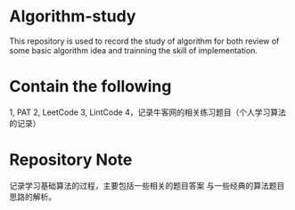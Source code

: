 # Algorithm-study
This repository is used to record the study of algorithm for both review of some basic algorithm idea 
and trainning the skill of implementation. 
# Contain the following 
1, PAT 
2, LeetCode
3, LintCode
4，记录牛客网的相关练习题目（个人学习算法的记录）



# Repository Note
记录学习基础算法的过程，主要包括一些相关的题目答案 与一些经典的算法题目思路的解析。
